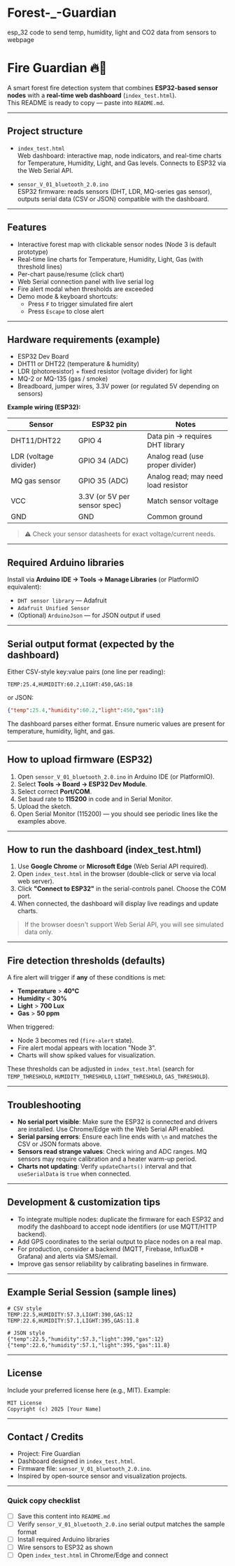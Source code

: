 # Forest-_-Guardian
esp_32 code to send temp, humidity, light and CO2 data from sensors to webpage
# Fire Guardian 🔥🌲

A smart forest fire detection system that combines **ESP32-based sensor nodes** with a **real-time web dashboard** (`index_test.html`).  
This README is ready to copy — paste into `README.md`.

---

## Project structure
- `index_test.html`  
  Web dashboard: interactive map, node indicators, and real-time charts for Temperature, Humidity, Light, and Gas levels. Connects to ESP32 via the Web Serial API.

- `sensor_V_01_bluetooth_2.0.ino`  
  ESP32 firmware: reads sensors (DHT, LDR, MQ-series gas sensor), outputs serial data (CSV or JSON) compatible with the dashboard.

---

## Features
- Interactive forest map with clickable sensor nodes (Node 3 is default prototype)
- Real-time line charts for Temperature, Humidity, Light, Gas (with threshold lines)
- Per-chart pause/resume (click chart)
- Web Serial connection panel with live serial log
- Fire alert modal when thresholds are exceeded
- Demo mode & keyboard shortcuts:
  - Press `F` to trigger simulated fire alert
  - Press `Escape` to close alert

---

## Hardware requirements (example)
- ESP32 Dev Board
- DHT11 or DHT22 (temperature & humidity)
- LDR (photoresistor) + fixed resistor (voltage divider) for light
- MQ-2 or MQ-135 (gas / smoke)
- Breadboard, jumper wires, 3.3V power (or regulated 5V depending on sensors)

**Example wiring (ESP32):**

| Sensor        | ESP32 pin | Notes                          |
|---------------|-----------|--------------------------------|
| DHT11/DHT22   | GPIO 4    | Data pin → requires DHT library|
| LDR (voltage divider) | GPIO 34 (ADC) | Analog read (use proper divider) |
| MQ gas sensor | GPIO 35 (ADC) | Analog read; may need load resistor |
| VCC           | 3.3V (or 5V per sensor spec) | Match sensor voltage |
| GND           | GND       | Common ground                  |

> ⚠️ Check your sensor datasheets for exact voltage/current needs.

---

## Required Arduino libraries
Install via **Arduino IDE → Tools → Manage Libraries** (or PlatformIO equivalent):
- `DHT sensor library` — Adafruit
- `Adafruit Unified Sensor`
- (Optional) `ArduinoJson` — for JSON output if used

---

## Serial output format (expected by the dashboard)
Either CSV-style key:value pairs (one line per reading):

```
TEMP:25.4,HUMIDITY:60.2,LIGHT:450,GAS:18
```

or JSON:

```json
{"temp":25.4,"humidity":60.2,"light":450,"gas":18}
```

The dashboard parses either format. Ensure numeric values are present for temperature, humidity, light, and gas.

---

## How to upload firmware (ESP32)
1. Open `sensor_V_01_bluetooth_2.0.ino` in Arduino IDE (or PlatformIO).  
2. Select **Tools → Board → ESP32 Dev Module**.  
3. Select correct **Port/COM**.  
4. Set baud rate to **115200** in code and in Serial Monitor.  
5. Upload the sketch.  
6. Open Serial Monitor (115200) — you should see periodic lines like the examples above.

---

## How to run the dashboard (index_test.html)
1. Use **Google Chrome** or **Microsoft Edge** (Web Serial API required).  
2. Open `index_test.html` in the browser (double-click or serve via local web server).  
3. Click **"Connect to ESP32"** in the serial-controls panel. Choose the COM port.  
4. When connected, the dashboard will display live readings and update charts.

> If the browser doesn't support Web Serial API, you will see simulated data only.

---

## Fire detection thresholds (defaults)
A fire alert will trigger if **any** of these conditions is met:

- **Temperature** > **40°C**  
- **Humidity** < **30%**  
- **Light** > **700 Lux**  
- **Gas** > **50 ppm**

When triggered:
- Node 3 becomes red (`fire-alert` state).
- Fire alert modal appears with location "Node 3".
- Charts will show spiked values for visualization.

These thresholds can be adjusted in `index_test.html` (search for `TEMP_THRESHOLD`, `HUMIDITY_THRESHOLD`, `LIGHT_THRESHOLD`, `GAS_THRESHOLD`).

---

## Troubleshooting
- **No serial port visible**: Make sure the ESP32 is connected and drivers are installed. Use Chrome/Edge with the Web Serial API enabled.
- **Serial parsing errors**: Ensure each line ends with `\n` and matches the CSV or JSON formats above.
- **Sensors read strange values**: Check wiring and ADC ranges. MQ sensors may require calibration and a heater warm-up period.
- **Charts not updating**: Verify `updateCharts()` interval and that `useSerialData` is `true` when connected.

---

## Development & customization tips
- To integrate multiple nodes: duplicate the firmware for each ESP32 and modify the dashboard to accept node identifiers (or use MQTT/HTTP backend).
- Add GPS coordinates to the serial output to place nodes on a real map.
- For production, consider a backend (MQTT, Firebase, InfluxDB + Grafana) and alerts via SMS/email.
- Improve gas sensor reliability by calibrating baselines in firmware.

---

## Example Serial Session (sample lines)
```
# CSV style
TEMP:22.5,HUMIDITY:57.3,LIGHT:390,GAS:12
TEMP:22.6,HUMIDITY:57.1,LIGHT:395,GAS:11.8

# JSON style
{"temp":22.5,"humidity":57.3,"light":390,"gas":12}
{"temp":22.6,"humidity":57.1,"light":395,"gas":11.8}
```

---

## License
Include your preferred license here (e.g., MIT). Example:

```
MIT License
Copyright (c) 2025 [Your Name]
```

---

## Contact / Credits
- Project: Fire Guardian  
- Dashboard designed in `index_test.html`.  
- Firmware file: `sensor_V_01_bluetooth_2.0.ino`.  
- Inspired by open-source sensor and visualization projects.

---

### Quick copy checklist
- [ ] Save this content into `README.md`
- [ ] Verify `sensor_V_01_bluetooth_2.0.ino` serial output matches the sample format
- [ ] Install required Arduino libraries
- [ ] Wire sensors to ESP32 as shown
- [ ] Open `index_test.html` in Chrome/Edge and connect
